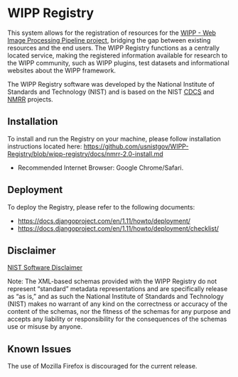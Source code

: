 # WIPP Registry

This system allows for the registration of resources for the [WIPP - Web Image Processing Pipeline project](https://github.com/usnistgov/WIPP), bridging the gap between existing resources and the end users. The WIPP Registry functions as a centrally located service, making the registered information available for research to the WIPP community, such as WIPP plugins, test datasets and informational websites about the WIPP framework.

The WIPP Registry software was developed by the National Institute of Standards and Technology (NIST) and is based on the NIST [CDCS](https://github.com/usnistgov/cdcs) and [NMRR](https://github.com/usnistgov/nmrr) projects.

## Installation
To install and run the Registry on your machine, please follow installation instructions located here: https://github.com/usnistgov/WIPP-Registry/blob/wipp-registry/docs/nmrr-2.0-install.md

- Recommended Internet Browser: Google Chrome/Safari.

## Deployment
To deploy the Registry, please refer to the following documents:
- https://docs.djangoproject.com/en/1.11/howto/deployment/
- https://docs.djangoproject.com/en/1.11/howto/deployment/checklist/

## Disclaimer

[NIST Software Disclaimer](https://www.nist.gov/disclaimer)

Note: The XML-based schemas provided with the WIPP Registry do not represent “standard” metadata representations and are specifically release as “as is,” and as such the National Institute of Standards and Technology (NIST) makes no warrant of any kind on the correctness or accuracy of the content of the schemas, nor the fitness of the schemas for any purpose and accepts any liability or responsibility for the consequences of the schemas use or misuse by anyone. 


## Known Issues

The use of Mozilla Firefox is discouraged for the current release.

